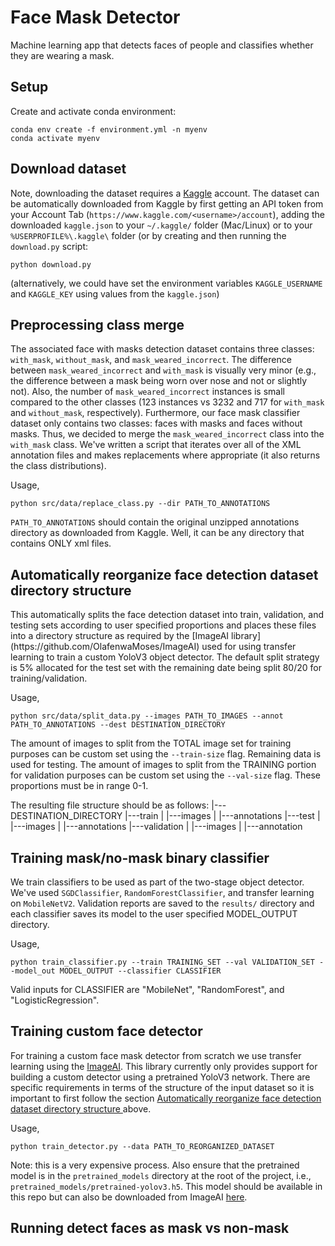 # Face Mask Detector
Machine learning app that detects faces of people and classifies whether they are wearing a mask.

## Setup
Create and activate conda environment:
```
conda env create -f environment.yml -n myenv
conda activate myenv
```
## Download dataset
Note, downloading the dataset requires a [Kaggle](www.kaggle.com) account. The dataset can be automatically downloaded from Kaggle by first getting an API token from your Account Tab (`https://www.kaggle.com/<username>/account`), adding the downloaded `kaggle.json` to your `~/.kaggle/` folder (Mac/Linux) or to your `%USERPROFILE%\.kaggle\` folder (or by creating and then running the `download.py` script:
```
python download.py
```
(alternatively, we could have set the environment variables `KAGGLE_USERNAME` and `KAGGLE_KEY` using values from the `kaggle.json`)
## Preprocessing class merge
The associated face with masks detection dataset contains three classes: `with_mask`, `without_mask`, and `mask_weared_incorrect`. The difference between `mask_weared_incorrect` and `with_mask` is visually very minor (e.g., the difference between a mask being worn over nose and not or slightly not). Also, the number of `mask_weared_incorrect` instances is small compared to the other classes (123 instances vs 3232 and 717 for `with_mask` and `without_mask`, respectively). Furthermore, our face mask classifier dataset only contains two classes: faces with masks and faces without masks. Thus, we decided to merge the `mask_weared_incorrect` class into the `with_mask` class. We've written a script that iterates over all of the XML annotation files and makes replacements where appropriate (it also returns the class distributions).

Usage,
```
python src/data/replace_class.py --dir PATH_TO_ANNOTATIONS
```
`PATH_TO_ANNOTATIONS` should contain the original unzipped annotations directory as downloaded from Kaggle. Well, it can be any directory that contains ONLY xml files.

## Automatically reorganize face detection dataset directory structure
<div id="reorganize"></div>
This automatically splits the face detection dataset into train, validation, and testing sets according to user specified proportions and places these files into a directory structure as required by the [ImageAI library](https://github.com/OlafenwaMoses/ImageAI) used for using transfer learning to train a custom YoloV3 object detector. The default split strategy is 5% allocated for the test set with the remaining date being split 80/20 for training/validation.

Usage,
```
python src/data/split_data.py --images PATH_TO_IMAGES --annot PATH_TO_ANNOTATIONS --dest DESTINATION_DIRECTORY
```
The amount of images to split from the TOTAL image set for training purposes can be custom set using the `--train-size` flag. Remaining data is used for testing. The amount of images to split from the TRAINING portion for validation purposes can be custom set using the `--val-size` flag. These proportions must be in range 0-1.

The resulting file structure should be as follows:
|---DESTINATION_DIRECTORY
    |---train
    |   |---images
    |   |---annotations
    |---test
    |   |---images
    |   |---annotations
    |---validation
    |   |---images
    |   |---annotation

## Training mask/no-mask binary classifier
We train classifiers to be used as part of the two-stage object detector. We've used `SGDClassifier`, `RandomForestClassifier`, and transfer learning on `MobileNetV2`. Validation reports are saved to the `results/` directory and each classifier saves its model to the user specified MODEL_OUTPUT directory.

Usage,
```
python train_classifier.py --train TRAINING_SET --val VALIDATION_SET --model_out MODEL_OUTPUT --classifier CLASSIFIER
```
Valid inputs for CLASSIFIER are "MobileNet", "RandomForest", and "LogisticRegression".

## Training custom face detector
For training a custom face mask detector from scratch we use transfer learning using the [ImageAI](https://github.com/OlafenwaMoses/ImageAI). This library currently only provides support for building a custom detector using a pretrained YoloV3 network. There are specific requirements in terms of the structure of the input dataset so it is important to first follow the section <a href="#reorganize">Automatically reorganize face detection dataset directory structure </a> above.

Usage,
```
python train_detector.py --data PATH_TO_REORGANIZED_DATASET
```
Note: this is a very expensive process. Also ensure that the pretrained model is in the `pretrained_models` directory at the root of the project, i.e., `pretrained_models/pretrained-yolov3.h5`. This model should be available in this repo but can also be downloaded from ImageAI [here](https://github.com/OlafenwaMoses/ImageAI/releases/download/essential-v4/pretrained-yolov3.h5).
## Running detect faces as mask vs non-mask
